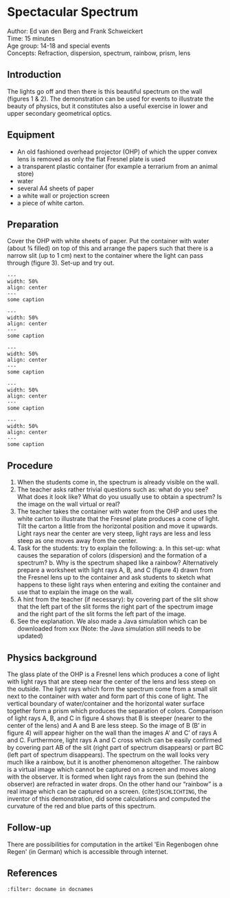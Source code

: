 

# Spectacular Spectrum

Author:     Ed van den Berg and Frank Schweickert\
Time:	  	  15 minutes\
Age group:	14-18 and special events \
Concepts:	  Refraction, dispersion, spectrum, rainbow, prism, lens

## Introduction
The lights go off and then there is this beautiful spectrum on the wall (figures 1 & 2). The demonstration can be used for events to illustrate the beauty of physics, but it constitutes also a useful exercise in lower and upper secondary geometrical optics.

## Equipment
* An old fashioned overhead projector (OHP) of which the upper convex lens is removed as only the flat Fresnel plate is used
* a transparent plastic container (for example a terrarium from an animal store)
* water
* several A4 sheets of paper
* a white wall or projection screen
* a piece of white carton.

## Preparation
Cover the OHP with white sheets of paper. Put the container with water (about ¾ filled) on top of this and arrange the papers such that there is a narrow slit (up to 1 cm) next to the container where the light can pass through (figure 3).  Set-up and try out. 

```{figure} demo06_figure1.png
---
width: 50%
align: center
---
some caption
``` 

```{figure} demo06_figure2.jpg
---
width: 50%
align: center
---
some caption
``` 

```{figure} demo06_figure3.png
---
width: 50%
align: center
---
some caption
``` 

```{figure} demo06_figure4.tif
---
width: 50%
align: center
---
some caption
``` 

```{figure} demo06_figure5.jpg
---
width: 50%
align: center
---
some caption
``` 

## Procedure
1.	When the students come in, the spectrum is already visible on the wall.
2.	The teacher asks rather trivial questions such as: what do you see? What does it look like? What do you usually use to obtain a spectrum? Is the image on the wall virtual or real?
3.	The teacher takes the container with water from the OHP and uses the white carton to illustrate that the Fresnel plate produces a cone of light. Tilt the carton a little from the horizontal position and move it upwards. Light rays near the center are very steep, light rays are less and less steep as one moves away from the center.
4.	Task for the students: try to explain the following:
a.	In this set-up: what causes the separation of colors (dispersion) and the formation of a spectrum?
b.	Why is the spectrum shaped like a rainbow?
Alternatively prepare a worksheet with light rays A, B, and C (figure 4) drawn from the Fresnel lens up to the container and ask students to sketch what happens to these light rays when entering and exiting the container and use that to explain the image on the wall.
5.	A hint from the teacher (if necessary): by covering part of the slit show that the left part of the slit forms the right part of the spectrum image and the right part of the slit forms the left part of the image.
6.	See the explanation. We also made a Java simulation which can be downloaded from xxx (Note: the Java simulation still needs to be updated)

## Physics background
The glass plate of the OHP is a Fresnel lens which produces a cone of light with light rays that are steep near the center of the lens and less steep on the outside. The light rays which form the spectrum come from a small slit next to the container with water and form part of this cone of light. The vertical boundary of water/container and the horizontal water surface together form a prism which produces the separation of colors. Comparison of light rays A, B, and C in figure 4 shows that B is steeper (nearer to the center of the lens) and A and B are less steep. So the image of B (B’ in figure 4) will appear higher on the wall than the images A’ and C’ of rays A and C. Furthermore, light rays A and C cross which can be easily confirmed by covering part AB of the slit (right part of spectrum disappears) or part BC (left part of spectrum disappears).
The spectrum on the wall looks very much like a rainbow, but it is another phenomenon altogether. The rainbow is a virtual image which cannot be captured on a screen and moves along with the observer. It is formed when light rays from the sun (behind the observer) are refracted in water drops. On the other hand our “rainbow” is a real image which can be captured on a screen. {cite:t}`SCHLICHTING`, the inventor of this demonstration, did some calculations and computed the curvature of the red and blue parts of this spectrum.

## Follow-up
There are possibilities for computation in the artikel 'Ein Regenbogen ohne Regen' (in German) which is accessible through internet.


## References
```{bibliography}
:filter: docname in docnames
```